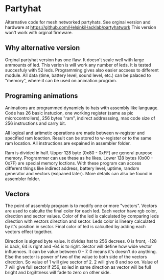 Partyhat
========
Alternative code for mesh networked partyhats.
See orginal version and hardware at https://github.com/HelsinkiHacklab/partyhatwork
This version won't work with orginal firmware.


## Why alternative version
Orginal partyhat version has one flaw. It doesn't scale well with large ammounts of
led. This verion is will work any number of leds. It is tested succesfuly with 52 leds.
Programming gives also easier accsess to different module. All data (time, battery level,
sound level, etc.) can be palaced to "memory", where it can be used on animation program.


## Programing animations
Animations are programmed dynamicly to hats with assembly like language. Code has 26 basic instucion,
one working register (same as pic microcontrollers), 256 bytes "ram", indirect addresssing,
max code size of 256 instructions and carry bit.

All logical and aritmetic operations are made between w-register and specified ram loaction. 
Result can be stored to w-register or to the same ram location. All instructions are expained
in assembler folder.

Ram is divided in half. Upper 128 byte (0x80 - 0xFF) are general purpose memory. Programmer can use 
these as he likes. Lower 128 bytes (0x00 - 0x7F) are special memory loctions. With these program can
access different things like indirect address, battery level, uptime, random generator and vectors (exlpaned
later). More details can also be found in assembler folder.

## Vectors
The point of assembly program is to modify one or more "vectors". Vectors are used to calculte the final
color for each led. Each vector have rgb color, direction and sector values. Color of the led is calculated
by comparing leds direction with vectors direction and sector. Leds color is lineary calculated by it's position
in sector. Final color of led is calculted by adding each vectors effect together. 

Direction is signed byte value. It divides hat to 256 decrees. 0 is front, -128 is back, 64 is right and -64  is to right.
Sector will define how wide vector influences. It can be value between 0 - 7. 0 means it's doesn't do anything. 
Else the sector is power of two of the value to both side of the vectors direction. So value of 1 will give sector 
of 2. 2 will give 8 and so on. Value of 7 will give full sector if 256, so led in same direction as vector will be full
bright and brgihtness will fade to zero on other side.







